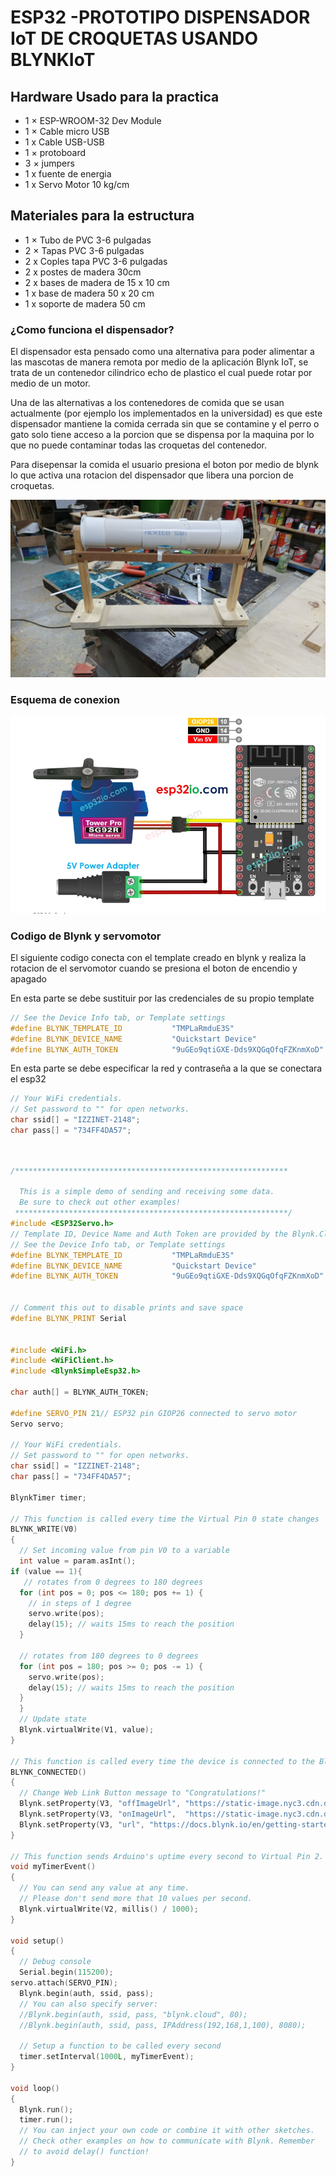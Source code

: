 # ESP32 -PROTOTIPO  DISPENSADOR IoT DE CROQUETAS USANDO BLYNKIoT


## Hardware Usado para la practica

  * 1 × ESP-WROOM-32 Dev Module	
  * 1 × Cable micro USB 	
  * 1 x Cable USB-USB
  * 1 × protoboard
  * 3 × jumpers
  * 1 x fuente de energia
  * 1 x Servo Motor 10 kg/cm
  
  
 ## Materiales para la estructura

  * 1 × Tubo de PVC 3-6 pulgadas
  * 2 × Tapas PVC 3-6 pulgadas 	
  * 2 x Coples tapa PVC 3-6 pulgadas
  * 2 x postes de madera 30cm
  * 2 x bases de madera de 15 x 10 cm
  * 1 x base de madera 50 x 20 cm
  * 1 x soporte de madera 50 cm
  


### ¿Como funciona el dispensador?

El dispensador esta pensado como una alternativa para poder alimentar a las mascotas de manera remota por medio de la aplicación Blynk IoT, se trata de un contenedor
cilindrico echo de plastico el cual puede rotar por medio de un motor.

Una de las alternativas a los contenedores de comida que se usan actualmente (por ejemplo los implementados en la universidad) es que este dispensador mantiene la
comida cerrada sin que se contamine y el perro o gato solo tiene acceso a la porcion que se dispensa por la maquina por lo que no puede contaminar todas las croquetas
del contenedor.

Para disepensar la comida el usuario presiona el boton por medio de blynk lo que activa una rotacion del dispensador que libera una porcion de croquetas.

![](source/dis1.jpeg)




### Esquema de conexion

![](source/dis2.png)



### Codigo de Blynk y servomotor

  El siguiente codigo conecta con el template creado en blynk y realiza la rotacion de el servomotor cuando se presiona el boton de encendio y apagado
  
  En esta parte se debe sustituir por las credenciales de su propio template
 ```c++ 
 // See the Device Info tab, or Template settings
#define BLYNK_TEMPLATE_ID           "TMPLaRmduE3S"
#define BLYNK_DEVICE_NAME           "Quickstart Device"
#define BLYNK_AUTH_TOKEN            "9uGEo9qtiGXE-Dds9XQGqOfqFZKnmXoD"
  ```
  
  En esta parte se debe especificar la red y contraseña a la que se conectara el esp32
  
   ```c++ 
   // Your WiFi credentials.
// Set password to "" for open networks.
char ssid[] = "IZZINET-2148";
char pass[] = "734FF4DA57";
  ```

```c++


/*************************************************************

  This is a simple demo of sending and receiving some data.
  Be sure to check out other examples!
 *************************************************************/
#include <ESP32Servo.h>
// Template ID, Device Name and Auth Token are provided by the Blynk.Cloud
// See the Device Info tab, or Template settings
#define BLYNK_TEMPLATE_ID           "TMPLaRmduE3S"
#define BLYNK_DEVICE_NAME           "Quickstart Device"
#define BLYNK_AUTH_TOKEN            "9uGEo9qtiGXE-Dds9XQGqOfqFZKnmXoD"


// Comment this out to disable prints and save space
#define BLYNK_PRINT Serial


#include <WiFi.h>
#include <WiFiClient.h>
#include <BlynkSimpleEsp32.h>

char auth[] = BLYNK_AUTH_TOKEN;

#define SERVO_PIN 21// ESP32 pin GIOP26 connected to servo motor
Servo servo;

// Your WiFi credentials.
// Set password to "" for open networks.
char ssid[] = "IZZINET-2148";
char pass[] = "734FF4DA57";

BlynkTimer timer;

// This function is called every time the Virtual Pin 0 state changes
BLYNK_WRITE(V0)
{
  // Set incoming value from pin V0 to a variable
  int value = param.asInt();
if (value == 1){
   // rotates from 0 degrees to 180 degrees
  for (int pos = 0; pos <= 180; pos += 1) {
    // in steps of 1 degree
    servo.write(pos);
    delay(15); // waits 15ms to reach the position
  }

  // rotates from 180 degrees to 0 degrees
  for (int pos = 180; pos >= 0; pos -= 1) {
    servo.write(pos);
    delay(15); // waits 15ms to reach the position
  }
  }
  // Update state
  Blynk.virtualWrite(V1, value);
}

// This function is called every time the device is connected to the Blynk.Cloud
BLYNK_CONNECTED()
{
  // Change Web Link Button message to "Congratulations!"
  Blynk.setProperty(V3, "offImageUrl", "https://static-image.nyc3.cdn.digitaloceanspaces.com/general/fte/congratulations.png");
  Blynk.setProperty(V3, "onImageUrl",  "https://static-image.nyc3.cdn.digitaloceanspaces.com/general/fte/congratulations_pressed.png");
  Blynk.setProperty(V3, "url", "https://docs.blynk.io/en/getting-started/what-do-i-need-to-blynk/how-quickstart-device-was-made");
}

// This function sends Arduino's uptime every second to Virtual Pin 2.
void myTimerEvent()
{
  // You can send any value at any time.
  // Please don't send more that 10 values per second.
  Blynk.virtualWrite(V2, millis() / 1000);
}

void setup()
{
  // Debug console
  Serial.begin(115200);
servo.attach(SERVO_PIN);
  Blynk.begin(auth, ssid, pass);
  // You can also specify server:
  //Blynk.begin(auth, ssid, pass, "blynk.cloud", 80);
  //Blynk.begin(auth, ssid, pass, IPAddress(192,168,1,100), 8080);

  // Setup a function to be called every second
  timer.setInterval(1000L, myTimerEvent);
}

void loop()
{
  Blynk.run();
  timer.run();
  // You can inject your own code or combine it with other sketches.
  // Check other examples on how to communicate with Blynk. Remember
  // to avoid delay() function!
}
```

  
